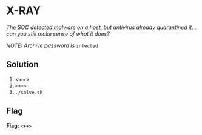 # X-RAY
*The SOC detected malware on a host, but antivirus already quarantined it... can you still make sense of what it does?*

*NOTE: Archive password is* `infected`

## Solution
1. <++>
2. `<++>`
3. `./solve.sh`


## Flag
**Flag:** `<++>`
